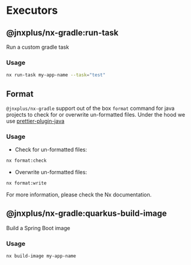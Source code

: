 # Executors

## @jnxplus/nx-gradle:run-task

Run a custom gradle task

### Usage

```bash
nx run-task my-app-name --task="test"
```

## Format

`@jnxplus/nx-gradle` support out of the box `format` command for java projects to check for or overwrite un-formatted files.
Under the hood we use [prettier-plugin-java](https://www.npmjs.com/package/prettier-plugin-java)

### Usage

- Check for un-formatted files:

```bash
nx format:check
```

- Overwrite un-formatted files:

```bash
nx format:write
```

For more information, please check the Nx documentation.

## @jnxplus/nx-gradle:quarkus-build-image

Build a Spring Boot image

### Usage

```bash
nx build-image my-app-name
```
